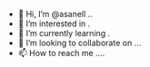 - 👋 Hi, I’m @asanell ..
- 👀 I’m interested in .
- 🌱 I’m currently learning .
- 💞️ I’m looking to collaborate on ...
- 📫 How to reach me ....

<!---
asanell/asanell is a ✨ special ✨ repository because its `README.md` (this file) appears on your GitHub profile.
You can click the Preview link to take a look at your changes.
--->
